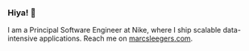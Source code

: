 ### Hiya! 👋

I am a Principal Software Engineer at Nike, where I ship scalable data-intensive applications. Reach me on [marcsleegers.com](marcsleegers.com).
